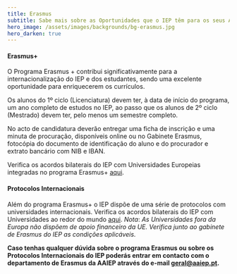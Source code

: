 ```yaml
---
title: Erasmus
subtitle: Sabe mais sobre as Oportunidades que o IEP têm para os seus Alunos
hero_image: /assets/images/backgrounds/bg-erasmus.jpg
hero_darken: true
---
```


#### Erasmus+

O Programa Erasmus + contribui significativamente para a internacionalização do IEP e dos estudantes, sendo uma excelente oportunidade para enriquecerem os currículos.

Os alunos do 1º ciclo (Licenciatura) devem ter, à data de início do programa, um ano completo de estudos no IEP, ao passo que os alunos de 2º ciclo (Mestrado) devem ter, pelo menos um semestre completo.

No acto de candidatura deverão entregar uma ficha de inscrição e uma minuta de procuração, disponíveis online ou no Gabinete Erasmus, fotocópia do documento de identificação do aluno e do procurador e extrato bancário com NIB e IBAN.

Verifica os acordos bilaterais do IEP com Universidades Europeias integradas no programa Erasmus+ [aqui](https://iep.lisboa.ucp.pt/pt-pt/about-iep/services/international-office/erasmus).

#### Protocolos Internacionais

Além do programa Erasmus+ o IEP dispõe de uma série de protocolos com universidades internacionais. Verifica os acordos bilaterais do IEP com Universidades ao redor do mundo [aqui](https://iep.lisboa.ucp.pt/pt-pt/about-iep/services/international-office/erasmus). *Nota*: _As Universidades fora da Europa não dispõem de apoio financeiro da UE. Verifica junto ao gabinete de Erasmus do IEP as condições aplicáveis._ 

**Caso tenhas qualquer dúvida sobre o programa Erasmus ou sobre os Protocolos Internacionais do IEP poderás entrar em contacto com o departamento de Erasmus da AAIEP através do e-mail geral@aaiep.pt.**